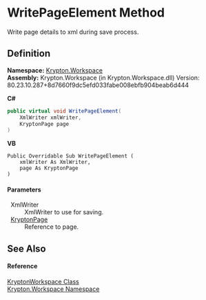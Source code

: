 # WritePageElement Method


Write page details to xml during save process.



## Definition
**Namespace:** <a href="0dbf488f-9676-a1e5-a949-1b4bcea03d52.md">Krypton.Workspace</a>  
**Assembly:** Krypton.Workspace (in Krypton.Workspace.dll) Version: 80.23.10.287+8d7660f9dc5efd033fabe008ebfb904beab6d444

**C#**
``` C#
public virtual void WritePageElement(
	XmlWriter xmlWriter,
	KryptonPage page
)
```
**VB**
``` VB
Public Overridable Sub WritePageElement ( 
	xmlWriter As XmlWriter,
	page As KryptonPage
)
```



#### Parameters
<dl><dt>  XmlWriter</dt><dd>XmlWriter to use for saving.</dd><dt>  <a href="6152055e-8626-d35d-405b-6d965a03471a.md">KryptonPage</a></dt><dd>Reference to page.</dd></dl>

## See Also


#### Reference
<a href="a977050a-c9d5-1360-9b5d-5a07a77ae65c.md">KryptonWorkspace Class</a>  
<a href="0dbf488f-9676-a1e5-a949-1b4bcea03d52.md">Krypton.Workspace Namespace</a>  
